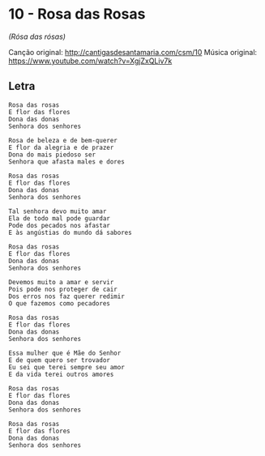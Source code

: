 # 10 - Rosa das Rosas
*(Rósa das rósas)*

Canção original: http://cantigasdesantamaria.com/csm/10
Música original: https://www.youtube.com/watch?v=XgjZxQLiv7k

## Letra

```
Rosa das rosas
E flor das flores
Dona das donas
Senhora dos senhores

Rosa de beleza e de bem-querer
E flor da alegria e de prazer
Dona do mais piedoso ser
Senhora que afasta males e dores

Rosa das rosas
E flor das flores
Dona das donas
Senhora dos senhores

Tal senhora devo muito amar
Ela de todo mal pode guardar
Pode dos pecados nos afastar
E às angústias do mundo dá sabores

Rosa das rosas
E flor das flores
Dona das donas
Senhora dos senhores

Devemos muito a amar e servir
Pois pode nos proteger de cair
Dos erros nos faz querer redimir
O que fazemos como pecadores

Rosa das rosas
E flor das flores
Dona das donas
Senhora dos senhores

Essa mulher que é Mãe do Senhor
E de quem quero ser trovador
Eu sei que terei sempre seu amor
E da vida terei outros amores

Rosa das rosas
E flor das flores
Dona das donas
Senhora dos senhores

Rosa das rosas
E flor das flores
Dona das donas
Senhora dos senhores
```

